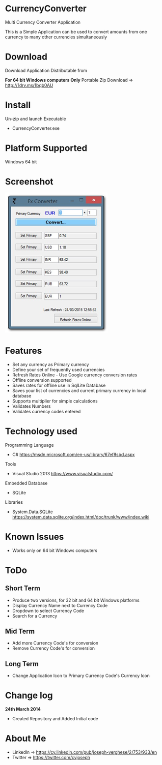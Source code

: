 # CurrencyConverter
Multi Currency Converter Application

This is a Simple Application can be used to convert amounts from one currency to many other currencies simultaneously

Download
============

Download Application Distributable from

**For 64 bit Windows computers Only**
Portable Zip Download => http://1drv.ms/1bqb0AU


Install
============
Un-zip and launch Executable 
- CurrencyConverter.exe


Platform Supported
============
Windows 64 bit


Screenshot
============
![Application Screenshot](https://github.com/cvjoseph/CurrencyConverter/blob/master/Screenshot1.jpg "Application Screenshot")

Features
============
- Set any currency as Primary currency
- Define your set of frequently used currencies 
- Refresh Rates Online - Use Google currency conversion rates
- Offline conversion supported
- Saves rates for offline use in SqlLite Database
- Saves your list of currencies and current primary currency in local database
- Supports multiplier for simple calculations 
- Validates Numbers
- Validates currency codes entered

Technology used
============

Programming Language
- C#
  https://msdn.microsoft.com/en-us/library/67ef8sbd.aspx

Tools
- Visual Studio 2013
  https://www.visualstudio.com/

Embedded Database
- SQLite 

Libraries
- System.Data.SQLite 
  https://system.data.sqlite.org/index.html/doc/trunk/www/index.wiki

Known Issues
============
- Works only on 64 bit Windows computers


ToDo
============

Short Term
------------
- Produce two versions, for 32 bit and 64 bit Windows platforms
- Display Currency Name next to Currency Code
- Dropdown to select Currency Code
- Search for a Currency

Mid Term
------------
- Add more Currency Code's for conversion
- Remove Currency Code's for conversion

Long Term
------------
- Change Application Icon to Primary Currency Code's Currency Icon


Change log
============

**24th March 2014**
- Created Repository and Added Initial code


About Me
============
- LinkedIn => https://cy.linkedin.com/pub/joseph-verghese/2/753/933/en
- Twitter => https://twitter.com/cvjoseph

